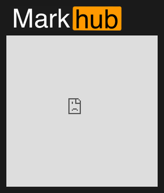 <style>
    h1 { display :none !important }
    div.container-lg.markdown-body {
        padding: 0 !important;
        margin: 0 !important;
    }
    html, body {
        background: #1a1a1a !important
    }
    .markhub__header {
        padding: 10px;
    }
</style>
<div class="markhub">
    <div class="markhub__header">
        <img src="markhub.png" />
    </div>
    <div>
        <iframe
            src="https://clips.twitch.tv/embed?clip=PleasantAthleticJackalSMOrc&autoplay=false"
            height="400"
            width="400"
            preload="none"
            frameborder="false"
            scrolling="false"
            allowfullscreen="true">
        </iframe>
    </div>
</div>
<script>

</script>
